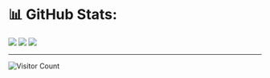 # 📊 GitHub Stats:
![](https://github-readme-stats.vercel.app/api?username=sandeepgoudmacha&theme=dark&hide_border=false&include_all_commits=true&count_private=false) 
![](https://nirzak-streak-stats.vercel.app/?user=sandeepgoudmacha&theme=dark&hide_border=false)
![](https://github-readme-stats.vercel.app/api/top-langs/?username=sandeepgoudmacha&theme=dark&hide_border=false&include_all_commits=true&count_private=false&layout=compact)

---
<!-- [![](https://visitcount.itsvg.in/api?id=sandeepgoudmacha&icon=0&color=0)](https://visitcount.itsvg.in) -->
![Visitor Count](https://komarev.com/ghpvc/?username=sandeepgoudmacha&label=Profile%20views&color=0e75b6&style=flat)


 
<!-- Proudly created with GPRM ( https://gprm.itsvg.in ) -->

